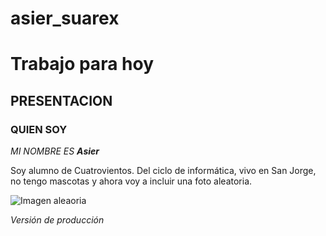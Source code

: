 # asier_suarex
# Trabajo para hoy


## PRESENTACION

### QUIEN SOY

_MI NOMBRE ES **Asier**_

Soy alumno de Cuatrovientos. Del ciclo de informática, vivo en San Jorge, no tengo mascotas y ahora voy a incluir una foto aleatoria.

![Imagen aleaoria](https://1.bp.blogspot.com/-79DdxzZkDog/T76QV6v5IuI/AAAAAAAAAEY/6DzpGZzsmfA/s320/homerocatolico_456_336.jpg)


_Versión de producción_


